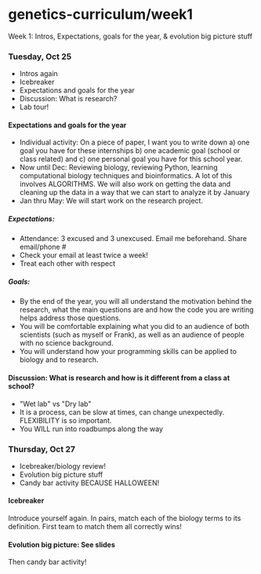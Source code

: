 # genetics-curriculum/week1
Week 1: Intros, Expectations, goals for the year, & evolution big picture stuff  

### Tuesday, Oct 25
- Intros again  
- Icebreaker  
- Expectations and goals for the year  
- Discussion: What is research?
- Lab tour!

#### Expectations and goals for the year
- Individual activity: On a piece of paper, I want you to write down a) one goal you have for these internships b) one academic goal (school or class related) and c) one personal goal you have for this school year. 
- Now until Dec: Reviewing biology, reviewing Python, learning computational biology techniques and bioinformatics. A lot of this involves ALGORITHMS. We will also work on getting the data and cleaning up the data in a way that we can start to analyze it by January
- Jan thru May: We will start work on the research project.  

##### Expectations:
  * Attendance: 3 excused and 3 unexcused. Email me beforehand. Share email/phone #
  * Check your email at least twice a week!
  * Treat each other with respect  

##### Goals: 
  * By the end of the year, you will all understand the motivation behind the research, what the main questions are and how the code you are writing helps address those questions.
  * You will be comfortable explaining what you did to an audience of both scientists (such as myself or Frank), as well as an audience of people with no science background.
  * You will understand how your programming skills can be applied to biology and to research.  


#### Discussion: What is research and how is it different from a class at school?  
- "Wet lab" vs "Dry lab"
- It is a process, can be slow at times, can change unexpectedly. FLEXIBILITY is so important.
- You WILL run into roadbumps along the way  



### Thursday, Oct 27
- Icebreaker/biology review!
- Evolution big picture stuff  
- Candy bar activity BECAUSE HALLOWEEN!  

#### Icebreaker
Introduce yourself again. In pairs, match each of the biology terms to its definition. First team to match them all correctly wins!

#### Evolution big picture: See slides
Then candy bar activity!